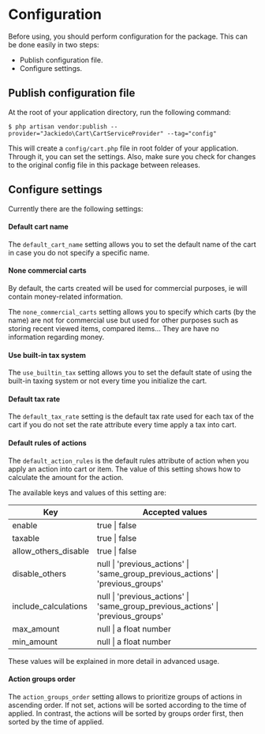 # Configuration
Before using, you should perform configuration for the package. This can be done easily in two steps:

- Publish configuration file.
- Configure settings.

## Publish configuration file
At the root of your application directory, run the following command:

```shell
$ php artisan vendor:publish --provider="Jackiedo\Cart\CartServiceProvider" --tag="config"
```

This will create a `config/cart.php` file in root folder of your application. Through it, you can set the settings. Also, make sure you check for changes to the original config file in this package between releases.

## Configure settings
Currently there are the following settings:

#### Default cart name
The `default_cart_name` setting allows you to set the default name of the cart in case you do not specify a specific name.

#### None commercial carts
By default, the carts created will be used for commercial purposes, ie will contain money-related information.

The `none_commercial_carts` setting allows you to specify which carts (by the name) are not for commercial use but used for other purposes such as storing recent viewed items, compared items... They are have no information regarding money.

#### Use built-in tax system
The `use_builtin_tax` setting allows you to set the default state of using the built-in taxing system or not every time you initialize the cart.

#### Default tax rate
The `default_tax_rate` setting is the default tax rate used for each tax of the cart if you do not set the rate attribute every time apply a tax into cart.

#### Default rules of actions
The `default_action_rules` is the default rules attribute of action when you apply an action into cart or item. The value of this setting shows how to calculate the amount for the action.

The available keys and values ​​of this setting are:

| Key                    | Accepted values                                                                       |
| ---------------------- | ------------------------------------------------------------------------------------- |
| enable                 | true \| false                                                                         |
| taxable                | true \| false                                                                         |
| allow\_others\_disable | true \| false                                                                         |
| disable\_others        | null \| 'previous\_actions' \| 'same\_group\_previous\_actions' \| 'previous\_groups' |
| include\_calculations  | null \| 'previous\_actions' \| 'same\_group\_previous\_actions' \| 'previous\_groups' |
| max_amount             | null \| a float number                                                                |
| min_amount             | null \| a float number                                                                |

These values ​​will be explained in more detail in advanced usage.

#### Action groups order
The `action_groups_order` setting allows to prioritize groups of actions in ascending order. If not set, actions will be sorted according to the time of applied. In contrast, the actions will be sorted by groups order first, then sorted by the time of applied.
